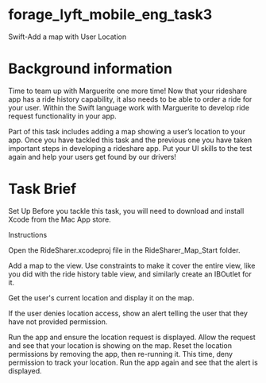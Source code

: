 # forage_lyft_mobile_eng_task3
Swift-Add a map with User Location

# Background information
Time to team up with Marguerite one more time! Now that your rideshare app has a ride history capability, it also needs to be able to order a ride for your user. Within the Swift language work with Marguerite to develop ride request functionality in your app. 

Part of this task includes adding a map showing a user’s location to your app. Once you have tackled this task and the previous one you have taken important steps in developing a rideshare app. Put your UI skills to the test again and help your users get found by our drivers!

# Task Brief
Set Up 
Before you tackle this task, you will need to download and install Xcode from the Mac App store.

Instructions

Open the RideSharer.xcodeproj file in the RideSharer_Map_Start folder.
 
Add a map to the view. Use constraints to make it cover the entire view, like you did with the ride history table view, and similarly create an IBOutlet for it.
 
Get the user's current location and display it on the map.
 
If the user denies location access, show an alert telling the user that they have not provided permission.
 
Run the app and ensure the location request is displayed. Allow the request and see that your location is showing on the map. Reset the location permissions by removing the app, then re-running it. This time, deny permission to track your location. Run the app again and see that the alert is displayed.
